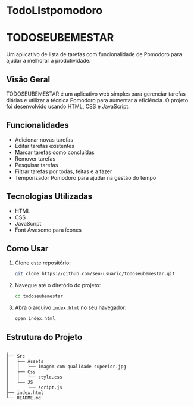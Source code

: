 # TodoLIstpomodoro
# TODOSEUBEMESTAR

Um aplicativo de lista de tarefas com funcionalidade de Pomodoro para ajudar a melhorar a produtividade.

## Visão Geral

TODOSEUBEMESTAR é um aplicativo web simples para gerenciar tarefas diárias e utilizar a técnica Pomodoro para aumentar a eficiência. O projeto foi desenvolvido usando HTML, CSS e JavaScript.

## Funcionalidades

- Adicionar novas tarefas
- Editar tarefas existentes
- Marcar tarefas como concluídas
- Remover tarefas
- Pesquisar tarefas
- Filtrar tarefas por todas, feitas e a fazer
- Temporizador Pomodoro para ajudar na gestão do tempo

## Tecnologias Utilizadas

- HTML
- CSS
- JavaScript
- Font Awesome para ícones

## Como Usar

1. Clone este repositório:
    ```bash
    git clone https://github.com/seu-usuario/todoseubemestar.git
    ```

2. Navegue até o diretório do projeto:
    ```bash
    cd todoseubemestar
    ```

3. Abra o arquivo `index.html` no seu navegador:
    ```bash
    open index.html
    ```

## Estrutura do Projeto

```plaintext
.
├── Src
│   ├── Assets
│   │   └── imagem com qualidade superior.jpg
│   ├── Css
│   │   └── style.css
│   └── JS
│       └── script.js
├── index.html
└── README.md
